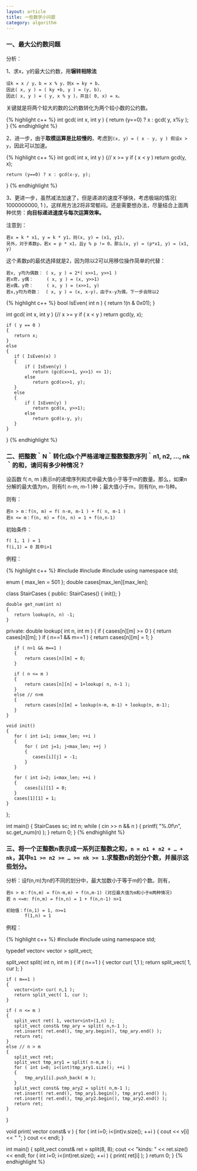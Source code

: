 ```yaml
---
layout: article
title: 一些数学小问题
category: algorithm
---
```


### 一、最大公约数问题

分析：

1、求x，y的最大公约数，用**辗转相除法**

~~~~
设k = x / y，b = x % y，则x = ky + b，
因此( x, y ) = ( ky +b, y ) = (y, b)，
因此( x, y ) = ( y, x % y )，并且( 0, x) = x。
~~~~

关键就是将两个较大的数的公约数转化为两个较小数的公约数。

{% highlight c++ %}
int gcd( int x, int y )
{
    return (y==0) ? x : gcd( y, x%y );
}
{% endhighlight %}

2、进一步，由于**取模运算是比较慢的**，考虑到`(x, y) = ( x - y, y ) 假设x > y`，因此可以加速。

{% highlight c++ %}
int gcd( int x, int y )
{// x >= y
    if ( x < y )
       return gcd(y, x);
 
    return (y==0) ? x : gcd(x-y, y);
}
{% endhighlight %}

3、更进一步，虽然减法加速了，但是递进的速度不够快，考虑极端的情况( 1000000000, 1 )，这样用方法2将非常郁闷。还是需要想办法，尽量结合上面两种优势：**向目标递进速度与每次运算效率。**

注意到：

~~~~
若x = k * x1, y = k * y1，则(x, y) = (x1, y1)，
另外，对于素数p，若x = p * x1，且y % p != 0，那么(x, y) = (p*x1, y) = (x1, y)
~~~~

这个素数p的最优选择就是2，因为除以2可以用移位操作简单的代替：

~~~~
若x, y均为偶数： ( x, y ) = 2*( x>>1, y>>1 )
若x奇，y偶：     ( x, y ) = (x, y>>1)
若x偶，y奇：     ( x, y ) = (x>>1, y)
若x,y均为奇数：  ( x, y ) = (x, x-y)，由于x-y为偶，下一步会除以2
~~~~

{% highlight c++ %}
bool IsEven( int n )
{
    return !(n & 0x01);
}
 
int gcd( int x, int y )
{// x >= y
    if ( x < y )
       return gcd(y, x);
 
    if ( y == 0 )
    {
       return x;
    }
    else
    {
       if ( IsEven(x) )
       {
           if ( IsEven(y) )
              return (gcd(x>>1, y>>1) << 1);
           else
              return gcd(x>>1, y);
       }
       else
       {
           if ( IsEven(y) )
              return gcd(x, y>>1);
           else
              return gcd(x-y, y);
       }
    }
}
{% endhighlight %}


### 二、把整数｀N｀转化成k个严格递增正整数整数序列｀n1, n2, …, nk｀的和，请问有多少种情况？
 
设函数 f( n, m )表示n的递增序列和式中最大值小于等于m的数量。那么，如果n分解的最大值为m，则有f( n-m, m-1 )种；最大值小于m，则有f(n, m-1)种。

则有：

~~~~
若n > m：f(n, m) = f( n-m, m-1 ) + f( n, m-1 )
若n <= m：f(n, m) = f(n, n) = 1 + f(n,n-1)
~~~~

初始条件：

~~~~
f( 1, 1 ) = 1
f(i,1) = 0 其中i>1
~~~~

例程：

{% highlight c++ %}
#include <iostream>
#include <cstdio>
#include <vector>
using namespace std;
 
enum { max_len = 501 };
double cases[max_len][max_len];
 
class StairCases
{
public:
    StairCases() { init(); }
 
    double get_num(int n)
    {
       return lookup(n, n) -1;
    }
 
private:
    double lookup( int n, int m )
    {
       if ( cases[n][m] >= 0 )
       {
           return cases[n][m];
       }
       if ( n==1 && m==1 )
       {
           return cases[n][m] = 1;
       }
 
       if ( n>1 && m==1 )
       {
           return cases[n][m] = 0;
       }
 
       if ( n <= m )
       {
           return cases[n][n] = 1+lookup( n, n-1 );
       }
       else // n>m
       {
           return cases[n][m] = lookup(n-m, m-1) + lookup(n, m-1);
       }
    }
 
    void init()
    {
       for ( int i=1; i<max_len; ++i )
       {
           for ( int j=1; j<max_len; ++j )
           {
              cases[i][j] = -1;
           }
       }
 
       for ( int i=2; i<max_len; ++i )
       {
           cases[i][1] = 0;
       }
       cases[1][1] = 1;
    }
};
 
int main()
{
    StairCases sc;
    int n;
    while ( cin >> n && n  )
    {
       printf( "%.0f\n", sc.get_num(n) );
    }
    return 0;
}
{% endhighlight %}


### 三、将一个正整数n表示成一系列正整数之和，`n = n1 + n2 + … + nk`，其中`n1 >= n2 >= … >= nk >= 1`.求整数n的划分个数，并展示这些划分。
 
分析：设f(n,m)为n的不同的划分中，最大加数小于等于m的个数。则有，

~~~~
若n > m：f(n,m) = f(n-m,m) + f(n,m-1) (对应最大值为m和小于m两种情况)
若 n <=m: f(n,m) = f(n,n) = 1 + f(n,n-1) n>1

初始值：f(n,1) = 1, n>=1
       f(1,n) = 1
~~~~


例程：

{% highlight c++ %}
#include <iostream>
#include <vector>
using namespace std;
 
typedef vector< vector<int> > split_vect;
 
split_vect split( int n, int m )
{
    if ( n==1 )
    {
       vector<int> cur( 1,1 );
       return split_vect( 1, cur );
    }
 
    if ( m==1 )
    {
       vector<int> cur( n,1 );
       return split_vect( 1, cur );
    }
 
    if ( n <= m )
    {
       split_vect ret( 1, vector<int>(1,n) );
       split_vect const& tmp_ary = split( n,n-1 );
       ret.insert( ret.end(), tmp_ary.begin(), tmp_ary.end() );
       return ret;
    }
    else // n > m
    {
       split_vect ret;
       split_vect tmp_ary1 = split( n-m,m );
       for ( int i=0; i<(int)tmp_ary1.size(); ++i )
       {
           tmp_ary1[i].push_back( m );
       }
       split_vect const& tmp_ary2 = split( n,m-1 );
       ret.insert( ret.end(), tmp_ary1.begin(), tmp_ary1.end() );
       ret.insert( ret.end(), tmp_ary2.begin(), tmp_ary2.end() );
       return ret;
    }
}
 
void print( vector<int> const& v )
{
    for ( int i=0; i<(int)v.size(); ++i )
    {
       cout << v[i] << " ";
    }
    cout << endl;
}
 
int main()
{
    split_vect const& ret = split(8, 8);
    cout << "kinds: " << ret.size() << endl;
    for ( int i=0; i<(int)ret.size(); ++i )
    {
       print( ret[i] );
    }
    return 0;
} 
{% endhighlight %}